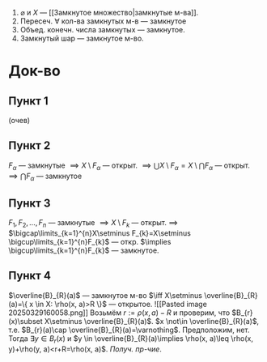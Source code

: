 1. $\varnothing$ и $X$ — [[Замкнутое множество|замкнутые м-ва]].
2. Пересеч. $\forall$ кол-ва замкнутых м-в — замкнутое
3. Объед. конечн. числа замкнутых — замкнутое.
4. Замкнутый шар — замкнутое м-во.
# Док-во
## Пункт 1

(очев)
## Пункт 2

$F_{\alpha}$ — замкнутые $\implies X\setminus F_{\alpha}$ — открыт. $\implies \bigcup X\setminus F_{\alpha}= X\setminus \bigcap F_{\alpha}$ — открыт. $\implies \bigcap F_{\alpha}$ — замкнутое
## Пункт 3

$F_{1}, F_{2}, \dots, F_{n}$ — замкнутые $\implies X\setminus F_{k}$ — открыт. $\implies$ $\bigcap\limits_{k=1}^{n}X\setminus F_{k}=X\setminus \bigcup\limits_{k=1}^{n}F_{k}$ — откр. $\implies \bigcup\limits_{k=1}^{n}F_{k}$ — замкнутое.
## Пункт 4

$\overline{B}_{R}(a)$ — замкнутое м-во $\iff X\setminus \overline{B}_{R}(a)=\{ x \in X: \rho(x, a)>R \}$ — открытое.
![[Pasted image 20250329160058.png]]
Возьмём $r:= \rho(x, a)-R$ и проверим, что $B_{r}(x)\subset X\setminus \overline{B}_{R}(a)$. 
$x \not\in \overline{B}_{R}(a)$, т.е. $B_{r}(a)\cap \overline{B}_{R}(a)=\varnothing$. Предположим, нет. Тогда $\exists y \in B_{r}(x)$ и $y \in \overline{B}_{R}(a)\implies \rho(x, a)\leq \rho(x, y)+\rho(y, a)<r+R=\rho(x, a)$. *Получ. пр-чие*.
